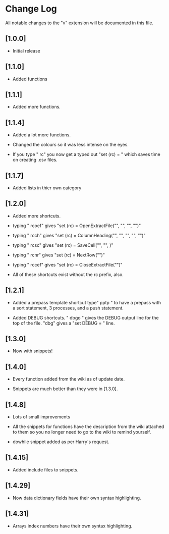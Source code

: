 # Change Log

All notable changes to the "v" extension will be documented in this file.


## [1.0.0]

- Initial release

## [1.1.0]

- Added functions

## [1.1.1] 

- Added more functions.

## [1.1.4]

- Added a lot more functions.

- Changed the colours so it was less intense on the eyes.

- If you type " rc" you now get a typed out "set (rc) = " which saves time on creating .csv files.

## [1.1.7] 

- Added lists in thier own category

## [1.2.0]

- Added more shortcuts. 

- typing " rcoef" gives "set (rc) = OpenExtractFile("", "", "", "")"

- typing " rcch" gives "set (rc) = ColumnHeading("", "", "", "", "")"

- typing " rcsc" gives "set (rc) = SaveCell("", "", )"

- typing " rcnr" gives "set (rc) = NextRow("")"

- typing " rccef" gives "set (rc) = CloseExtractFile("")"

- All of these shortcuts exist without the rc prefix, also.

## [1.2.1]

- Added a prepass template shortcut type" pptp " to have a prepass with a sort statement, 3 processes, and a push statement.

- Added DEBUG shortcuts. " dbgo " gives the DEBUG output line for the top of the file. "dbg" gives a "set DEBUG = " line.

## [1.3.0]

- Now with snippets!

## [1.4.0]

- Every function added from the wiki as of update date. 

- Snippets are much better than they were in [1.3.0]. 

## [1.4.8]

- Lots of small improvements

- All the snippets for functions have the description from the wiki attached to them so you no longer need to go to the wiki to remind yourself.

- dowhile snippet added as per Harry's request.

## [1.4.15]

- Added include files to snippets.

## [1.4.29]

- Now data dictionary fields have their own syntax highlighting.

## [1.4.31]

- Arrays index numbers have their own syntax highlighting.